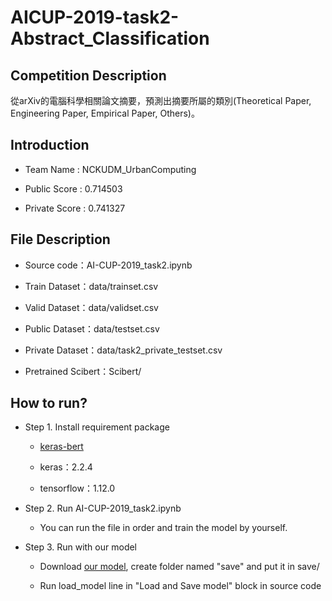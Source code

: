 # AICUP-2019-task2-Abstract_Classification
## Competition Description
從arXiv的電腦科學相關論文摘要，預測出摘要所屬的類別(Theoretical Paper, Engineering Paper, Empirical Paper, Others)。
## Introduction
+ Team Name : NCKUDM_UrbanComputing  
  
+ Public Score : 0.714503  
  
+ Private Score : 0.741327 	
## File Description
+ Source code：AI-CUP-2019_task2.ipynb  
   
+ Train Dataset：data/trainset.csv  
    
+ Valid Dataset：data/validset.csv  
   
+ Public Dataset：data/testset.csv  
   
+ Private Dataset：data/task2_private_testset.csv  
   
+ Pretrained Scibert：Scibert/  
## How to run?
+ Step 1. Install requirement package  
   
  + [keras-bert](https://github.com/CyberZHG/keras-bert)  
    
  + keras：2.2.4  
    
  + tensorflow：1.12.0  
    
+ Step 2. Run AI-CUP-2019_task2.ipynb  
   
  + You can run the file in order and train the model by yourself.  
    
+ Step 3. Run with our model
    
  + Download [our model](https://drive.google.com/open?id=1_IoF1hW-55WtoukyAsfNefeY5tHI4szW), create folder named "save" and put it in save/  
  
  + Run load_model line in "Load and Save model" block in source code
